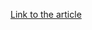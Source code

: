 [Link to the article](https://welivesecurity.com/2021/07/07/bandidos-at-large-spying-campaign-latin-america/)
